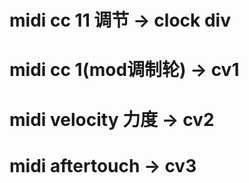 #	
#	midi cc 11 调节 		->	clock div
#	midi cc 1(mod调制轮)	-> 	cv1
#	midi velocity 力度 		-> 	cv2
#	midi aftertouch 		->	cv3